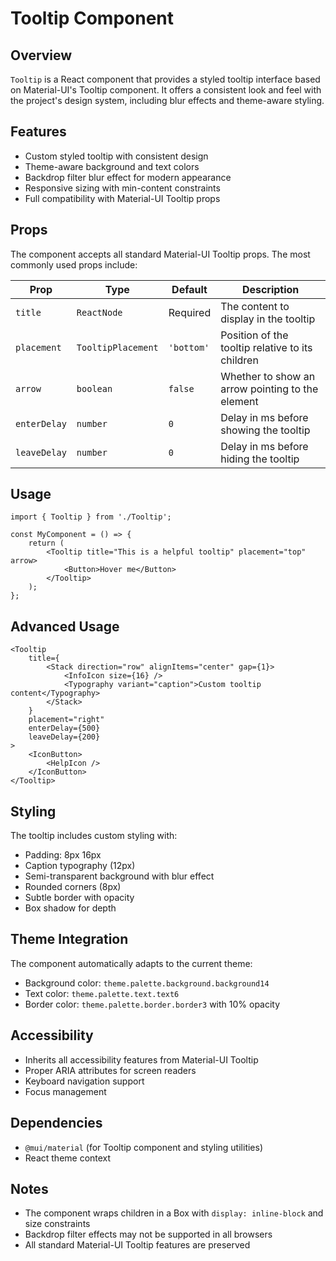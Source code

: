 # Tooltip Component

## Overview

`Tooltip` is a React component that provides a styled tooltip interface based on Material-UI's Tooltip component. It offers a consistent look and feel with the project's design system, including blur effects and theme-aware styling.

## Features

- Custom styled tooltip with consistent design
- Theme-aware background and text colors
- Backdrop filter blur effect for modern appearance
- Responsive sizing with min-content constraints
- Full compatibility with Material-UI Tooltip props

## Props

The component accepts all standard Material-UI Tooltip props. The most commonly used props include:

| Prop | Type | Default | Description |
|------|------|---------|-------------|
| `title` | `ReactNode` | Required | The content to display in the tooltip |
| `placement` | `TooltipPlacement` | `'bottom'` | Position of the tooltip relative to its children |
| `arrow` | `boolean` | `false` | Whether to show an arrow pointing to the element |
| `enterDelay` | `number` | `0` | Delay in ms before showing the tooltip |
| `leaveDelay` | `number` | `0` | Delay in ms before hiding the tooltip |

## Usage

```tsx
import { Tooltip } from './Tooltip';

const MyComponent = () => {
    return (
        <Tooltip title="This is a helpful tooltip" placement="top" arrow>
            <Button>Hover me</Button>
        </Tooltip>
    );
};
```

## Advanced Usage

```tsx
<Tooltip 
    title={
        <Stack direction="row" alignItems="center" gap={1}>
            <InfoIcon size={16} />
            <Typography variant="caption">Custom tooltip content</Typography>
        </Stack>
    }
    placement="right"
    enterDelay={500}
    leaveDelay={200}
>
    <IconButton>
        <HelpIcon />
    </IconButton>
</Tooltip>
```

## Styling

The tooltip includes custom styling with:
- Padding: 8px 16px
- Caption typography (12px)
- Semi-transparent background with blur effect
- Rounded corners (8px)
- Subtle border with opacity
- Box shadow for depth

## Theme Integration

The component automatically adapts to the current theme:
- Background color: `theme.palette.background.background14`
- Text color: `theme.palette.text.text6`
- Border color: `theme.palette.border.border3` with 10% opacity

## Accessibility

- Inherits all accessibility features from Material-UI Tooltip
- Proper ARIA attributes for screen readers
- Keyboard navigation support
- Focus management

## Dependencies

- `@mui/material` (for Tooltip component and styling utilities)
- React theme context

## Notes

- The component wraps children in a Box with `display: inline-block` and size constraints
- Backdrop filter effects may not be supported in all browsers
- All standard Material-UI Tooltip features are preserved
